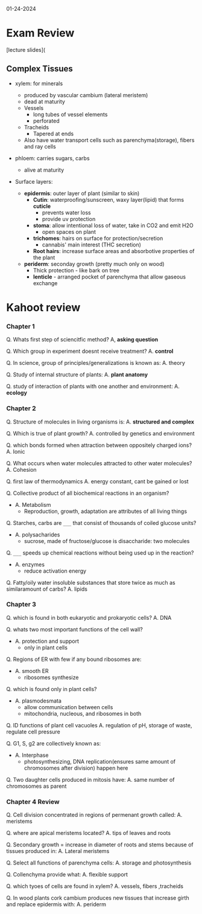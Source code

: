 01-24-2024

# Exam Review

[lecture slides](

## Complex Tissues

- xylem: for minerals
	- produced by vascular cambium (lateral meristem)
	- dead at maturity
	- Vessels
		- long tubes of vessel elements
		- perforated
	- Tracheids
		- Tapered at ends
	- Also have water transport cells such as parenchyma(storage), fibers and ray cells
- phloem: carries sugars, carbs
	- alive at maturity

- Surface layers:
	- **epidermis**: outer layer of plant (similar to skin)
		- **Cutin**: waterproofing/sunscreen, waxy layer(lipid) that forms **cuticle**
			- prevents water loss
			- provide uv protection
		- **stoma**: allow intentional loss of water, take in CO2 and emit H2O
			- open spaces on plant
		- **trichomes**: hairs on surface for protection/secretion
			- cannabis' main interest (THC secretion)
		- **Root hairs**: increase surface areas and absorbotive properties of the plant
	- **periderm**: seconday growth (pretty much only on wood)
		- Thick protection - like bark on tree
		- **lenticle** - arranged pocket of parenchyma that allow gaseous exchange

# Kahoot review

### Chapter 1

Q. Whats first step of sciencitfic method?
A, **asking question**

Q. Which group in experiment doesnt receive treatment?
A. **control**

Q. In science, group of principles/generalizations is known as:
A. theory

Q. Study of internal structure of plants:
A. **plant anatomy**

Q. study of interaction of plants with one another and environment:
A. **ecology**

### Chapter 2

Q. Structure of molecules in living organisms is:
A. **structured and complex**

Q. Which is true of plant growth?
A. controlled by genetics and environment

Q. which bonds formed when attraction between oppositely charged ions?
A. Ionic

Q. What occurs when water molecules attracted to other water molecules?
A. Cohesion

Q. first law of thermodynamics
A. energy constant, cant be gained or lost

Q. Collective product of all biochemical reactions in an organism?
- A. Metabolism
	- Reproduction, growth, adaptation are attributes of all living things

Q. Starches, carbs are `___` that consist of thousands of coiled glucose units?
- A. polysacharides
	- sucrose, made of fructose/glucose is disaccharide: two molecules

Q. `___` speeds up chemical reactions without being used up in the reaction?
- A. enzymes
	- reduce activation energy

Q. Fatty/oily water insoluble substances that store twice as much as similaramount of carbs?
A. lipids

### Chapter 3

Q. which is found in both eukaryotic and prokaryotic cells?
A. DNA 

Q. whats two most important functions of the cell wall?
- A. protection and support
	- only in plant cells

Q. Regions of ER with few if any bound ribosomes are:
- A. smooth ER
	- ribosomes synthesize 

Q. which is found only in plant cells?
- A. plasmodesmata
	- allow communication between cells
	- mitochondria, nucleous, and ribosomes in both

Q. ID functions of plant cell vacuoles
A. regulation of pH, storage of waste, regulate cell pressure

Q. G1, S, g2 are collectively known as:
- A. Interphase
	- photosynthesizing, DNA replication(ensures same amount of chromosomes after division) happen here

Q. Two daughter cells produced in mitosis have: 
A. same number of chromosomes as parent

### Chapter 4 Review

Q. Cell division concentrated in regions of permenant growth called:
A. meristems

Q. where are apical meristems located?
A. tips of leaves and roots

Q. Secondary growth = increase in diameter of roots and stems because of tissues produced in:
A. Lateral meristems

Q. Select all functions of parenchyma cells:
A. storage and photosynthesis

Q. Collenchyma provide what:
A. flexible support

Q. which tyoes of cells are found in xylem? 
A. vessels, fibers ,tracheids

Q. In wood plants cork cambium produces new tissues that increase girth and replace epidermis with:
A. periderm
